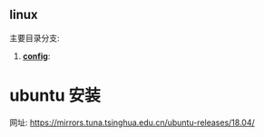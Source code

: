 ## linux

主要目录分支:

1. [**config**](./config): 


# ubuntu 安装 

网址: https://mirrors.tuna.tsinghua.edu.cn/ubuntu-releases/18.04/

